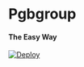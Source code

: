 # Pgbgroup

#### The Easy Way

[![Deploy](https://www.herokucdn.com/deploy/button.svg)](https://heroku.com/deploy)
